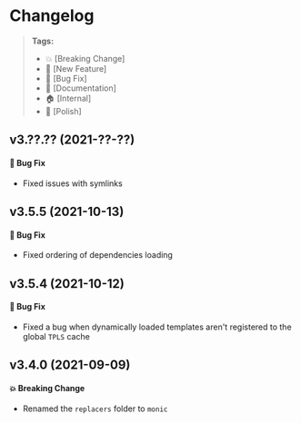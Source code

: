 Changelog
=========

> **Tags:**
> - :boom:       [Breaking Change]
> - :rocket:     [New Feature]
> - :bug:        [Bug Fix]
> - :memo:       [Documentation]
> - :house:      [Internal]
> - :nail_care:  [Polish]

## v3.??.?? (2021-??-??)

#### :bug: Bug Fix

* Fixed issues with symlinks

## v3.5.5 (2021-10-13)

#### :bug: Bug Fix

* Fixed ordering of dependencies loading

## v3.5.4 (2021-10-12)

#### :bug: Bug Fix

* Fixed a bug when dynamically loaded templates aren't registered to the global `TPLS` cache

## v3.4.0 (2021-09-09)

#### :boom: Breaking Change

* Renamed the `replacers` folder to `monic`
